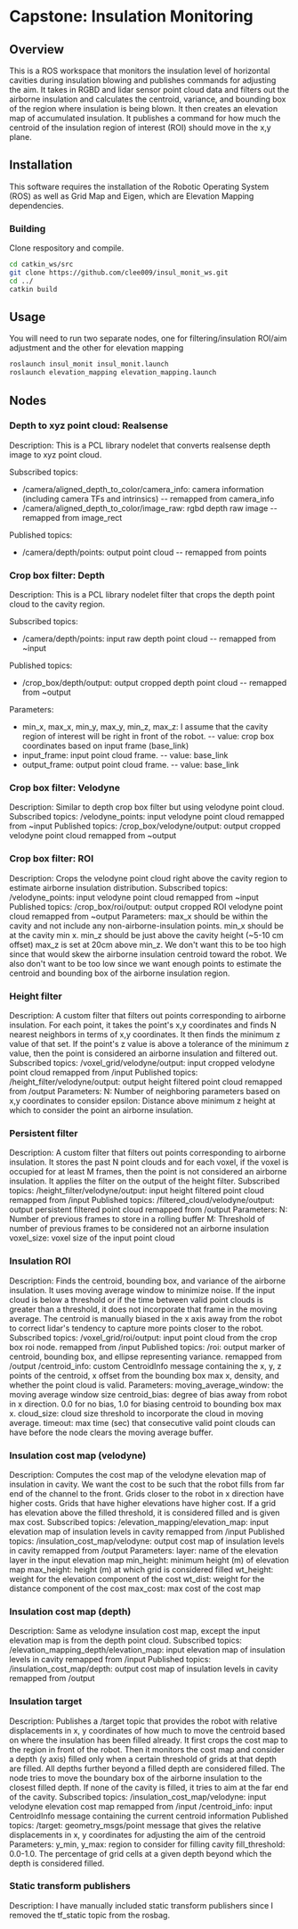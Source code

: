# Capstone: Insulation Monitoring

## Overview
This is a ROS workspace that monitors the insulation level of horizontal cavities during insulation blowing and publishes commands for adjusting the aim. It  takes in RGBD and lidar sensor point cloud data and filters out the airborne insulation and calculates the centroid, variance, and bounding box of the region where insulation is being blown. It then creates an elevation map of accumulated insulation. It publishes a command for how much the centroid of the insulation region of interest (ROI) should move in the x,y plane.

## Installation
This software requires the installation of the Robotic Operating System (ROS) as well as Grid Map and Eigen, which are Elevation Mapping dependencies.

### Building
Clone respository and compile.
```bash
cd catkin_ws/src
git clone https://github.com/clee009/insul_monit_ws.git
cd ../
catkin build
```

## Usage
You will need to run two separate nodes, one for filtering/insulation ROI/aim adjustment and the other for elevation mapping
```bash
roslaunch insul_monit insul_monit.launch
roslaunch elevation_mapping elevation_mapping.launch
```

## Nodes
### Depth to xyz point cloud: Realsense
Description: This is a PCL library nodelet that converts realsense depth image to xyz point cloud.

Subscribed topics:
- /camera/aligned_depth_to_color/camera_info: camera information (including camera TFs and intrinsics)
-- remapped from camera_info
- /camera/aligned_depth_to_color/image_raw: rgbd depth raw image
-- remapped from image_rect

Published topics:
- /camera/depth/points: output point cloud
-- remapped from points

### Crop box filter: Depth
Description: This is a PCL library nodelet filter that crops the depth point cloud to the cavity region. 

Subscribed topics:
- /camera/depth/points: input raw depth point cloud
-- remapped from ~input

Published topics:
- /crop_box/depth/output: output cropped depth point cloud
-- remapped from ~output

Parameters:
- min_x, max_x, min_y, max_y, min_z, max_z: I assume that the cavity region of interest will be right in front of the robot.
-- value: crop box coordinates based on input frame (base_link)
- input_frame: input point cloud frame.
-- value: base_link
- output_frame: output point cloud frame.
-- value: base_link

### Crop box filter: Velodyne
Description: Similar to depth crop box filter but using velodyne point cloud.
Subscribed topics:
    /velodyne_points: input velodyne point cloud
        remapped from ~input
Published topics:
    /crop_box/velodyne/output: output cropped velodyne point cloud
        remapped from ~output

### Crop box filter: ROI
Description: Crops the velodyne point cloud right above the cavity region to estimate airborne insulation distribution.
Subscribed topics:
    /velodyne_points: input velodyne point cloud
        remapped from ~input
Published topics:
    /crop_box/roi/output: output cropped ROI velodyne point cloud
        remapped from ~output
Parameters:
    max_x should be within the cavity and not include any non-airborne-insulation points.
    min_x should be at the cavity min x.
    min_z should be just above the cavity height (~5-10 cm offset)
    max_z is set at 20cm above min_z. We don't want this to be too high since that would skew the airborne insulation centroid toward the robot. We also don't want to be too low since we want enough points to estimate the centroid and bounding box of the airborne insulation region.

### Height filter
Description: A custom filter that filters out points corresponding to airborne insulation. For each point, it takes the point's x,y coordinates and finds N nearest neighbors in terms of x,y coordinates. It then finds the minimum z value of that set. If the point's z value is above a tolerance of the minimum z value, then the point is considered an airborne insulation and filtered out.
Subscribed topics:
    /voxel_grid/velodyne/output: input cropped velodyne point cloud
        remapped from /input
Published topics:
    /height_filter/velodyne/output: output height filtered point cloud
        remapped from /output
Parameters:
    N: Number of neighboring parameters based on x,y coordinates to consider
    epsilon: Distance above minimum z height at which to consider the point an airborne insulation.

### Persistent filter
Description: A custom filter that filters out points corresponding to airborne insulation. It stores the past N point clouds and for each voxel, if the voxel is occupied for at least M frames, then the point is not considered an airborne insulation. It applies the filter on the output of the height filter.
Subscribed topics:
    /height_filter/velodyne/output: input height filtered point cloud
        remapped from /input
Published topics:
    /filtered_cloud/velodyne/output: output persistent filtered point cloud
        remapped from /output
Parameters:
    N: Number of previous frames to store in a rolling buffer
    M: Threshold of number of previous frames to be considered not an airborne insulation
    voxel_size: voxel size of the input point cloud

### Insulation ROI
Description: Finds the centroid, bounding box, and variance of the airborne insulation. It uses moving average window to minimize noise. If the input cloud is below a threshold or if the time between valid point clouds is greater than a threshold, it does not incorporate that frame in the moving average. The centroid is manually biased in the x axis away from the robot to correct lidar's tendency to capture more points closer to the robot.
Subscribed topics:
    /voxel_grid/roi/output: input point cloud from the crop box roi node.
        remapped from /input
Published topics:
    /roi: output marker of centroid, bounding box, and ellipse representing variance.
        remapped from /output
    /centroid_info: custom CentroidInfo message containing the x, y, z points of the centroid, x offset from the bounding box max x, density, and whether the point cloud is valid.
Parameters:
    moving_average_window: the moving average window size
    centroid_bias: degree of bias away from robot in x direction. 0.0 for no bias, 1.0 for biasing centroid to bounding box max x.
    cloud_size: cloud size threshold to incorporate the cloud in moving average.
    timeout: max time (sec) that consecutive valid point clouds can have before the node clears the moving average buffer.

### Insulation cost map (velodyne)
Description: Computes the cost map of the velodyne elevation map of insulation in cavity. We want the cost to be such that the robot fills from far end of the channel to the front. Grids closer to the robot in x direction have higher costs. Grids that have higher elevations have higher cost. If a grid has elevation above the filled threshold, it is considered filled and is given max cost.
Subscribed topics:
    /elevation_mapping/elevation_map: input elevation map of insulation levels in cavity
        remapped from /input
Published topics:
    /insulation_cost_map/velodyne: output cost map of insulation levels in cavity
        remapped from /output
Parameters:
    layer: name of the elevation layer in the input elevation map
    min_height: minimum height (m) of elevation map
    max_height: height (m) at which grid is considered filled
    wt_height: weight for the elevation component of the cost
    wt_dist: weight for the distance component of the cost
    max_cost: max cost of the cost map

### Insulation cost map (depth)
Description: Same as velodyne insulation cost map, except the input elevation map is from the depth point cloud.
Subscribed topics:
    /elevation_mapping_depth/elevation_map: input elevation map of insulation levels in cavity
        remapped from /input
Published topics:
    /insulation_cost_map/depth: output cost map of insulation levels in cavity
        remapped from /output

### Insulation target
Description: Publishes a /target topic that provides the robot with relative displacements in x, y coordinates of how much to move the centroid based on where the insulation has been filled already. It first crops the cost map to the region in front of the robot. Then it monitors the cost map and consider a depth (y axis) filled only when a certain threshold of grids at that depth are filled. All depths further beyond a filled depth are considered filled. The node tries to move the boundary box of the airborne insulation to the closest filled depth. If none of the cavity is filled, it tries to aim at the far end of the cavity.
Subscribed topics:
    /insulation_cost_map/velodyne: input velodyne elevation cost map
        remapped from /input
    /centroid_info: input CentroidInfo message containing the current centroid information
Published topics:
    /target: geometry_msgs/point message that gives the relative displacements in x, y coordinates for adjusting the aim of the centroid
Parameters:
    y_min, y_max: region to consider for filling cavity
    fill_threshold: 0.0-1.0. The percentage of grid cells at a given depth beyond which the depth is considered filled.

### Static transform publishers
Description: I have manually included static transform publishers since I removed the tf_static topic from the rosbag.
